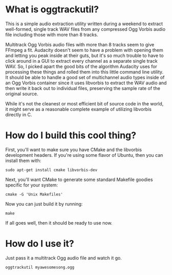 What is oggtrackutil?
========
This is a simple audio extraction utility written during a weekend to extract well-formed, single track WAV files from any compressed Ogg Vorbis audio file including those with more than 8 tracks.

Multitrack Ogg Vorbis audio files with more than 8 tracks seem to give FFmpeg a fit.  Audacity doesn't seem to have a problem with opening them and letting you peak inside at their guts, but it's so much trouble to have to click around in a GUI to extract every channel as a separate single track WAV.  So, I picked apart the good bits of the algorithm Audacity uses for processing these things and rolled them into this little command line utility.  It should be able to handle a good set of multichannel audio types inside of an Ogg Vorbis container since it uses libvorbis to extract the WAV audio and then write it back out to individual files, preserving the sample rate of the original source.

While it's not the cleanest or most efficient bit of source code in the world, it might serve as a reasonable complete example of utilizing libvorbis directly in C.

How do I build this cool thing?
========

First, you'll want to make sure you have CMake and the libvorbis development headers. If you're using some flavor of Ubuntu, then you can install them with:

`sudo apt-get install cmake libvorbis-dev`

Next, you'll want CMake to generate some standard Makefile goodies specific for your system:

`cmake -G 'Unix Makefiles'`

Now you can just build it by running:

`make`

If all goes well, then it should be ready to use now.

How do I use it?
========

Just pass it a multitrack Ogg audio file and watch it go.

`oggtrackutil myawesomesong.ogg`
